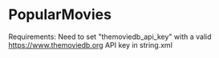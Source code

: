 # PopularMovies

Requirements:
Need to set "themoviedb_api_key" with a valid https://www.themoviedb.org API key in string.xml